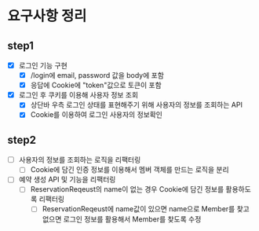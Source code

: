 # 요구사항 정리
## step1
- [x] 로그인 기능 구현
  - [x] /login에 email, password 값을 body에 포함
  - [x] 응답에 Cookie에 "token"값으로 토큰이 포함
- [x] 로그인 후 쿠키를 이용해 사용자 정보 조회
  - [x] 상단바 우측 로그인 상태를 표현해주기 위해 사용자의 정보를 조회하는 API
  - [x] Cookie를 이용하여 로그인 사용자의 정보확인
## step2
- [ ] 사용자의 정보를 조회하는 로직을 리팩터링
  - [ ] Cookie에 담긴 인증 정보를 이용해서 멤버 객체를 만드는 로직을 분리
- [ ] 예약 생성 API 및 기능을 리팩터링
  - [ ] ReservationReqeust의 name이 없는 경우 Cookie에 담긴 정보를 활용하도록 리팩터링
    - [ ] ReservationReqeust에 name값이 있으면 name으로 Member를 찾고 없으면 로그인 정보를 활용해서 Member를 찾도록 수정
